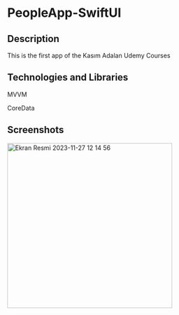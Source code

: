 # PeopleApp-SwiftUI

## <b>Description </b>

This is the first app of the Kasım Adalan Udemy Courses 

## <b>Technologies and Libraries  </b>
MVVM

CoreData

## <b>Screenshots   </b>        

<img width="377" alt="Ekran Resmi 2023-11-27 12 14 56" src="https://github.com/Ekinugur/PeopleApp-SwiftUI/assets/89681999/04610f61-82e7-40be-b0f1-8f04d0fc67af"> 

